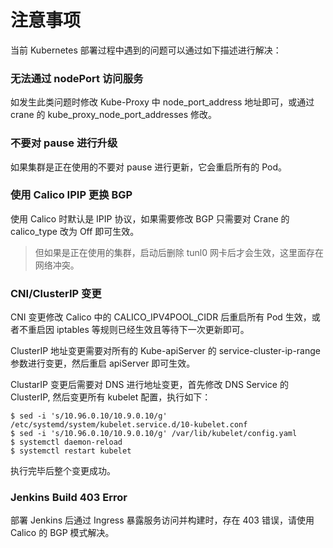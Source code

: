 # 注意事项

当前 Kubernetes 部署过程中遇到的问题可以通过如下描述进行解决：

### 无法通过 nodePort 访问服务

如发生此类问题时修改 Kube-Proxy 中 node_port_address 地址即可，或通过 crane 的 kube_proxy_node_port_addresses 修改。

### 不要对 pause 进行升级

如果集群是正在使用的不要对 pause 进行更新，它会重启所有的 Pod。

### 使用 Calico IPIP 更换 BGP

使用 Calico 时默认是 IPIP 协议，如果需要修改 BGP 只需要对 Crane 的 calico_type 改为 Off 即可生效。

> 但如果是正在使用的集群，启动后删除 tunl0 网卡后才会生效，这里面存在网络冲突。


### CNI/ClusterIP 变更

CNI 变更修改 Calico 中的 CALICO_IPV4POOL_CIDR 后重启所有 Pod 生效，或者不重启因 iptables 等规则已经生效且等待下一次更新即可。

ClusterIP 地址变更需要对所有的 Kube-apiServer 的 service-cluster-ip-range 参数进行变更，然后重启 apiServer 即可生效。

ClustarIP 变更后需要对 DNS 进行地址变更，首先修改 DNS Service 的 ClusterIP, 然后变更所有 kubelet 配置，执行如下：

```
$ sed -i 's/10.96.0.10/10.9.0.10/g' /etc/systemd/system/kubelet.service.d/10-kubelet.conf
$ sed -i 's/10.96.0.10/10.9.0.10/g' /var/lib/kubelet/config.yaml
$ systemctl daemon-reload
$ systemctl restart kubelet
```

执行完毕后整个变更成功。


### Jenkins Build 403 Error

部署 Jenkins 后通过 Ingress 暴露服务访问并构建时，存在 403 错误，请使用 Calico 的 BGP 模式解决。